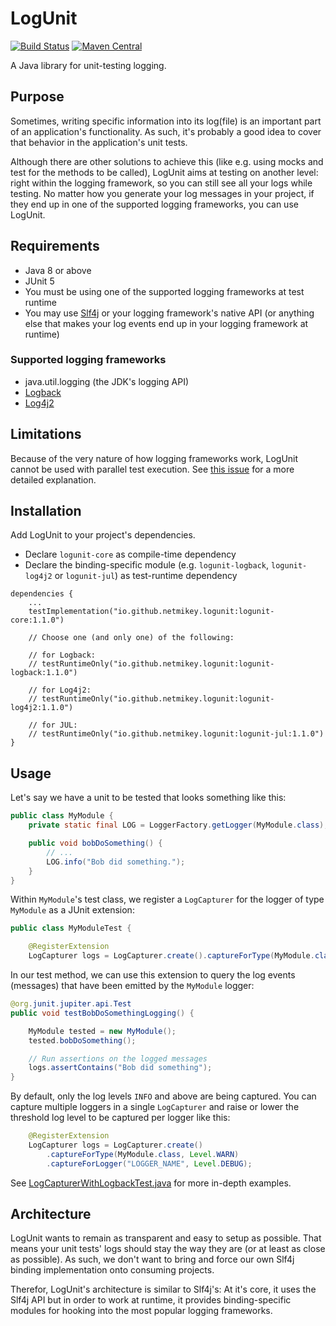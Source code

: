 
LogUnit
=======

[![Build Status](https://travis-ci.com/netmikey/logunit.svg?branch=master)](https://travis-ci.com/netmikey/logunit)
[![Maven Central](https://maven-badges.herokuapp.com/maven-central/io.github.netmikey.logunit/logunit-core/badge.svg)](https://maven-badges.herokuapp.com/maven-central/io.github.netmikey.logunit/logunit-core)

A Java library for unit-testing logging.


## Purpose

Sometimes, writing specific information into its log(file) is an important part of an application's functionality. As such, it's probably a good idea to cover that behavior in the application's unit tests.

Although there are other solutions to achieve this (like e.g. using mocks and test for the methods to be called), LogUnit aims at testing on another level: right within the logging framework, so you can still see all your logs while testing. No matter how you generate your log messages in your project, if they end up in one of the supported logging frameworks, you can use LogUnit.


## Requirements

- Java 8 or above
- JUnit 5
- You must be using one of the supported logging frameworks at test runtime
- You may use [Slf4j](https://www.slf4j.org) or your logging framework's native API (or anything else that makes your log events end up in your logging framework at runtime)

### Supported logging frameworks

- java.util.logging (the JDK's logging API)
- [Logback](https://logback.qos.ch)
- [Log4j2](https://logging.apache.org/log4j/2.x/)


## Limitations

Because of the very nature of how logging frameworks work, LogUnit cannot be used with parallel test execution. See [this issue](https://github.com/netmikey/logunit/issues/1) for a more detailed explanation.


## Installation

Add LogUnit to your project's dependencies.

* Declare `logunit-core` as compile-time dependency
* Declare the binding-specific module (e.g. `logunit-logback`, `logunit-log4j2` or `logunit-jul`) as test-runtime dependency

```
dependencies {
    ...
    testImplementation("io.github.netmikey.logunit:logunit-core:1.1.0")

    // Choose one (and only one) of the following:

    // for Logback:
    // testRuntimeOnly("io.github.netmikey.logunit:logunit-logback:1.1.0")

    // for Log4j2:
    // testRuntimeOnly("io.github.netmikey.logunit:logunit-log4j2:1.1.0")

    // for JUL:
    // testRuntimeOnly("io.github.netmikey.logunit:logunit-jul:1.1.0")
}
```


## Usage

Let's say we have a unit to be tested that looks something like this:

``` Java
public class MyModule {
    private static final LOG = LoggerFactory.getLogger(MyModule.class);

    public void bobDoSomething() {
        // ...
        LOG.info("Bob did something.");
    }
}
```

Within `MyModule`'s test class, we register a `LogCapturer` for the logger of type `MyModule` as a JUnit extension:

``` java
public class MyModuleTest {

    @RegisterExtension
    LogCapturer logs = LogCapturer.create().captureForType(MyModule.class);

```

In our test method, we can use this extension to query the log events (messages) that have been emitted by the `MyModule` logger:

``` java
@org.junit.jupiter.api.Test
public void testBobDoSomethingLogging() {

    MyModule tested = new MyModule();
    tested.bobDoSomething();

    // Run assertions on the logged messages
    logs.assertContains("Bob did something");
}
```

By default, only the log levels `INFO` and above are being captured. You can capture multiple loggers in a single `LogCapturer` and raise or lower the threshold log level to be captured per logger like this:

``` java
    @RegisterExtension
    LogCapturer logs = LogCapturer.create()
        .captureForType(MyModule.class, Level.WARN)
        .captureForLogger("LOGGER_NAME", Level.DEBUG);
```

See [LogCapturerWithLogbackTest.java](https://github.com/netmikey/logunit/blob/master/logunit-logback/src/test/java/io/github/netmikey/logunit/logback/LogCapturerWithLogbackTest.java) for more in-depth examples.


## Architecture

LogUnit wants to remain as transparent and easy to setup as possible. That means your unit tests' logs should stay the way they are (or at least as close as possible). As such, we don't want to bring and force our own Slf4j binding implementation onto consuming projects.

Therefor, LogUnit's architecture is similar to Slf4j's: At it's core, it uses the Slf4j API but in order to work at runtime, it provides binding-specific modules for hooking into the most popular logging frameworks.

